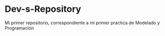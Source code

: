 # Dev-s-Repository
Mi primer repositorio, correspondiente a mi primer practica de Modelado y Programación
